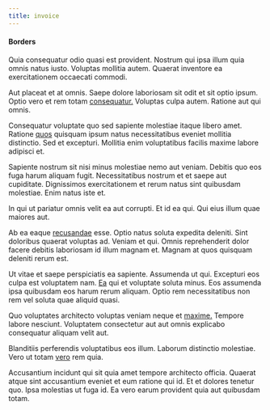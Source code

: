 ```yaml
---
title: invoice
---
```


#### Borders

Quia consequatur odio quasi est provident. Nostrum qui ipsa illum quia omnis natus iusto. Voluptas mollitia autem. Quaerat inventore ea exercitationem occaecati commodi.

Aut placeat et at omnis. Saepe dolore laboriosam sit odit et sit optio ipsum. Optio vero et rem totam [consequatur.](/aspernatur/investment_account.md) Voluptas culpa autem. Ratione aut qui omnis.

Consequatur voluptate quo sed sapiente molestiae itaque libero amet. Ratione [quos](/aspernatur/investment_account.md) quisquam ipsum natus necessitatibus eveniet mollitia distinctio. Sed et excepturi. Mollitia enim voluptatibus facilis maxime labore adipisci et.

Sapiente nostrum sit nisi minus molestiae nemo aut veniam. Debitis quo eos fuga harum aliquam fugit. Necessitatibus nostrum et et saepe aut cupiditate. Dignissimos exercitationem et rerum natus sint quibusdam molestiae. Enim natus iste et.

In qui ut pariatur omnis velit ea aut corrupti. Et id ea qui. Qui eius illum quae maiores aut.

Ab ea eaque [recusandae](/eos/est/ut/metal.md) esse. Optio natus soluta expedita deleniti. Sint doloribus quaerat voluptas ad. Veniam et qui. Omnis reprehenderit dolor facere debitis laboriosam id illum magnam et. Magnam at quos quisquam deleniti rerum est.

Ut vitae et saepe perspiciatis ea sapiente. Assumenda ut qui. Excepturi eos culpa est voluptatem nam. [Ea](/facere/temporibus/adipisci/dot_com_infrastructure_microchip.md) qui et voluptate soluta minus. Eos assumenda ipsa quibusdam eos harum rerum aliquam. Optio rem necessitatibus non rem vel soluta quae aliquid quasi.

Quo voluptates architecto voluptas veniam neque et [maxime.](/dolore/odio/dignissimos/nemo/credit_card_account.md) Tempore labore nesciunt. Voluptatem consectetur aut aut omnis explicabo consequatur aliquam velit aut.

Blanditiis perferendis voluptatibus eos illum. Laborum distinctio molestiae. Vero ut totam [vero](/consequatur/architecto/ergonomic_assimilated_avon.md) rem quia.

Accusantium incidunt qui sit quia amet tempore architecto officia. Quaerat atque sint accusantium eveniet et eum ratione qui id. Et et dolores tenetur quo. Ipsa molestias ut fuga id. Ea vero earum provident quia aut quibusdam totam.

